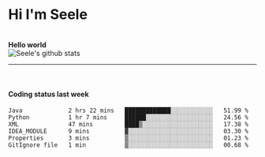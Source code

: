 <h1>Hi I'm Seele</h1>
<br>
<b> Hello world</b>
<br>
<img src="https://github-readme-stats.vercel.app/api?username=Seele0oO&show_icons=true&icon_color=0366d6&bg_color=ffffff&hide_title=true&hide=contribs&include_all_commits=true" alt="Seele's github stats"/>
<hr>
<br>
<h4>Coding status last week </h4>

<!--START_SECTION:waka-->

```text
Java             2 hrs 22 mins   █████████████░░░░░░░░░░░░   51.99 %
Python           1 hr 7 mins     ██████░░░░░░░░░░░░░░░░░░░   24.56 %
XML              47 mins         ████▒░░░░░░░░░░░░░░░░░░░░   17.38 %
IDEA_MODULE      9 mins          ▓░░░░░░░░░░░░░░░░░░░░░░░░   03.30 %
Properties       3 mins          ▒░░░░░░░░░░░░░░░░░░░░░░░░   01.23 %
GitIgnore file   1 min           ▒░░░░░░░░░░░░░░░░░░░░░░░░   00.68 %
```

<!--END_SECTION:waka-->
<br>

